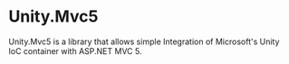 Unity.Mvc5
==========

Unity.Mvc5 is a library that allows simple Integration of Microsoft's Unity IoC container with ASP.NET MVC 5.
